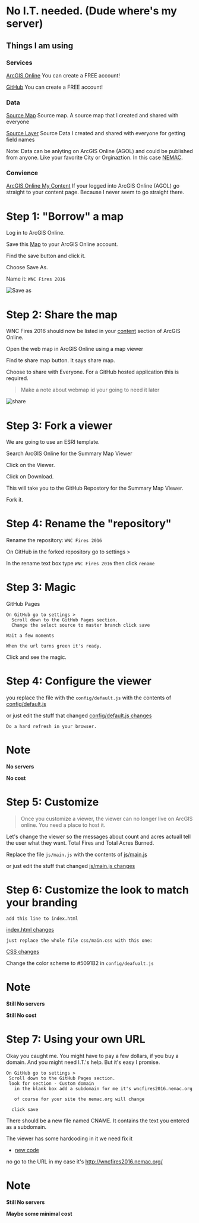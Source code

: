 
# No I.T. needed. (Dude where's my server)

## Things I am using

### Services
[ArcGIS Online](http://www.arcgis.com/)
You can create a FREE account!

[GitHub](https://github.com/)
You can create a FREE account!


### Data

 [Source Map](http://www.arcgis.com/home/webmap/viewer.html?webmap=7a1f7ebd8d7f429b94335e8890561c4d)
 Source map.  A source map that I created and shared with everyone
 
[Source Layer](http://services1.arcgis.com/PwLrOgCfU0cYShcG/arcgis/rest/services/wnc_fires_2016/FeatureServer/1)
Source Data I created and shared with everyone for getting field names

Note: Data can be anlyting on ArcGIS Online (AGOL) and could be published from anyone. Like your favorite City or Orginaztion. In this case [NEMAC](https://nemac.unca.edu/).

### Convience
[ArcGIS Online My Content](http://www.arcgis.com/home/content.html)
If your logged into ArcGIS Online (AGOL) go straight to your content page.  Because I never seem to go straight there.


# Step 1: "Borrow" a map

Log in to ArcGIS Online.

Save this [Map](http://www.arcgis.com/home/webmap/viewer.html?webmap=7a1f7ebd8d7f429b94335e8890561c4d) to your ArcGIS Online account.

Find the save button and click it.

Choose Save As.

Name it: ```WNC Fires 2016```

![Save as](https://docs.google.com/uc?id=0BykF_bN9fsvITXBKVWozUXRYRFk)


# Step 2: Share the map

WNC Fires 2016 should now be listed in your [content](http://www.arcgis.com/home/content.html) section of ArcGIS Online.

Open the web map in ArcGIS Online using a map viewer

Find te share map button. It says share map.

Choose to share with Everyone.  For a GitHub hosted application this is required.

> Make a note about webmap id your going to need it later

![share](https://docs.google.com/uc?id=0BykF_bN9fsvITHBReHBleFI4SHc)

# Step 3: Fork a viewer

We are going to use an ESRI template.  

Search ArcGIS Online for the Summary Map Viewer 

Click on the Viewer.

Click on Download.

This will take you to the GitHub Repostory for the Summary Map Viewer.

Fork it.

# Step 4: Rename the "repository"

Rename the repository:  ```WNC Fires 2016```

On GitHub in the forked repository go to settings >  


  In the rename text box type ```WNC Fires 2016```
  then click ```rename```


# Step 3: Magic

GitHub Pages

```
On GitHub go to settings >
  Scroll down to the GitHub Pages section.
  Change the select source to master branch click save
```

```
Wait a few moments
```

```
When the url turns green it's ready.  
```

Click and see the magic.


# Step 4: Configure the viewer


you replace the file with the ```config/default.js``` with the contents of 
[config/default.js](https://gist.github.com/daveism/f05a1c146d9d3f41e31efb0757e7dfce)


or just edit the stuff that changed
[config/default.js changes](https://gist.github.com/daveism/f05a1c146d9d3f41e31efb0757e7dfce/revisions)


```
Do a hard refresh in your browser.
```

# Note

**No servers**

**No cost**


# Step 5: Customize
> Once  you customize a viewer, the viewer can no longer live on ArcGIS online. 
> You need a place to host it.


Let's change the viewer so the messages about count and acres actuall tell the user what they want.  Total Fires and Total Acres Burned. 

Replace the file ```js/main.js``` with the contents of 
[js/main.js](https://gist.github.com/daveism/981289ab2730a7f1f148e6b991ef7020)

or just edit the stuff that changed
[js/main.js changes](https://gist.github.com/daveism/981289ab2730a7f1f148e6b991ef7020/revisions)

# Step 6: Customize the look to match your branding

```
add this line to index.html
```

[index.html changes](https://gist.github.com/daveism/9d02902697ffc62f4ccc4f67b7ce011e#file-ncgis-2017-index-no-dns-html-L16)

```
just replace the whole file css/main.css with this one:
```

[CSS changes](https://gist.github.com/daveism/aa4af8c979021671d9ec6ab37d729a60)


Change the color scheme to #5091B2 in ```config/deafualt.js```

# Note

**Still No servers**

**Still No cost**

# Step 7: Using your own URL

Okay you caught me.  You might have to pay a few dollars, if you buy a domain. And you might need I.T.'s help. But it's easy I promise.


```
On GitHub go to settings >
 Scroll down to the GitHub Pages section.
 look for section - Custom domain
   in the blank box add a subdomain for me it's wncfires2016.nemac.org
   
   of course for your site the nemac.org will change

  click save
```

There should be a new file named CNAME.  It contains the text you entered as a subdomain.

The viewer has some hardcoding in it we need fix it

- [new code](https://gist.github.com/daveism/d9d2cf2d34c5ee9b540ec5ca8abf4dab/revisions)

no go to the URL in my case it's http://wncfires2016.nemac.org/

# Note

**Still No servers**

**Maybe some minimal cost**
